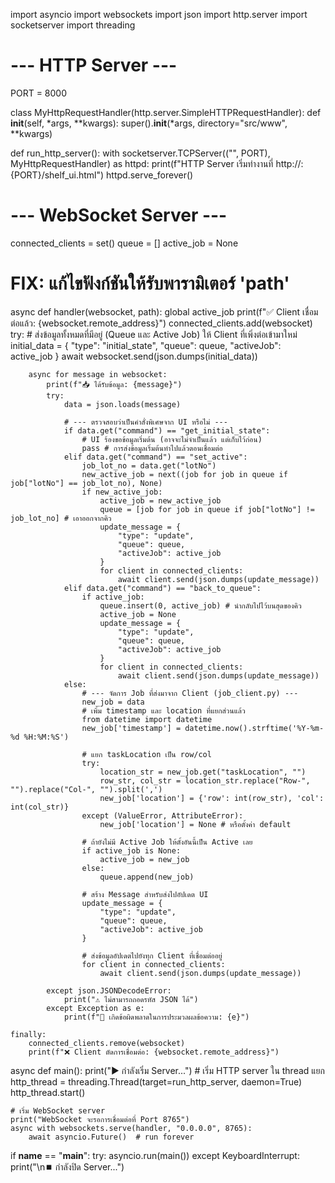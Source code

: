 import asyncio
import websockets
import json
import http.server
import socketserver
import threading

# --- HTTP Server ---
PORT = 8000

class MyHttpRequestHandler(http.server.SimpleHTTPRequestHandler):
    def __init__(self, *args, **kwargs):
        super().__init__(*args, directory="src/www", **kwargs)

def run_http_server():
    with socketserver.TCPServer(("", PORT), MyHttpRequestHandler) as httpd:
        print(f"HTTP Server เริ่มทำงานที่ http://<Your-Pi-IP>:{PORT}/shelf_ui.html")
        httpd.serve_forever()

# --- WebSocket Server ---
connected_clients = set()
queue = []
active_job = None

# FIX: แก้ไขฟังก์ชันให้รับพารามิเตอร์ 'path'
async def handler(websocket, path):
    global active_job
    print(f"✅ Client เชื่อมต่อแล้ว: {websocket.remote_address}")
    connected_clients.add(websocket)
    try:
        # ส่งข้อมูลทั้งหมดที่มีอยู่ (Queue และ Active Job) ให้ Client ที่เพิ่งต่อเข้ามาใหม่
        initial_data = {
            "type": "initial_state",
            "queue": queue,
            "activeJob": active_job
        }
        await websocket.send(json.dumps(initial_data))

        async for message in websocket:
            print(f"📥 ได้รับข้อมูล: {message}")
            try:
                data = json.loads(message)

                # --- ตรวจสอบว่าเป็นคำสั่งพิเศษจาก UI หรือไม่ ---
                if data.get("command") == "get_initial_state":
                    # UI ร้องขอข้อมูลเริ่มต้น (อาจจะไม่จำเป็นแล้ว แต่เก็บไว้ก่อน)
                    pass # การส่งข้อมูลเริ่มต้นทำไปแล้วตอนเชื่อมต่อ
                elif data.get("command") == "set_active":
                    job_lot_no = data.get("lotNo")
                    new_active_job = next((job for job in queue if job["lotNo"] == job_lot_no), None)
                    if new_active_job:
                        active_job = new_active_job
                        queue = [job for job in queue if job["lotNo"] != job_lot_no] # เอาออกจากคิว
                        update_message = {
                            "type": "update",
                            "queue": queue,
                            "activeJob": active_job
                        }
                        for client in connected_clients:
                            await client.send(json.dumps(update_message))
                elif data.get("command") == "back_to_queue":
                    if active_job:
                        queue.insert(0, active_job) # นำกลับไปไว้บนสุดของคิว
                        active_job = None
                        update_message = {
                            "type": "update",
                            "queue": queue,
                            "activeJob": active_job
                        }
                        for client in connected_clients:
                            await client.send(json.dumps(update_message))
                else:
                    # --- จัดการ Job ที่ส่งมาจาก Client (job_client.py) ---
                    new_job = data
                    # เพิ่ม timestamp และ location ที่แยกส่วนแล้ว
                    from datetime import datetime
                    new_job['timestamp'] = datetime.now().strftime('%Y-%m-%d %H:%M:%S')

                    # แยก taskLocation เป็น row/col
                    try:
                        location_str = new_job.get("taskLocation", "")
                        row_str, col_str = location_str.replace("Row-", "").replace("Col-", "").split(',')
                        new_job['location'] = {'row': int(row_str), 'col': int(col_str)}
                    except (ValueError, AttributeError):
                        new_job['location'] = None # หรือตั้งค่า default

                    # ถ้ายังไม่มี Active Job ให้ตั้งอันนี้เป็น Active เลย
                    if active_job is None:
                        active_job = new_job
                    else:
                        queue.append(new_job)

                    # สร้าง Message สำหรับส่งไปอัปเดต UI
                    update_message = {
                        "type": "update",
                        "queue": queue,
                        "activeJob": active_job
                    }

                    # ส่งข้อมูลอัปเดตไปยังทุก Client ที่เชื่อมต่ออยู่
                    for client in connected_clients:
                        await client.send(json.dumps(update_message))

            except json.JSONDecodeError:
                print("⚠️ ไม่สามารถถอดรหัส JSON ได้")
            except Exception as e:
                print(f"🚨 เกิดข้อผิดพลาดในการประมวลผลข้อความ: {e}")

    finally:
        connected_clients.remove(websocket)
        print(f"❌ Client ตัดการเชื่อมต่อ: {websocket.remote_address}")


async def main():
    print("▶️  กำลังเริ่ม Server...")
    # เริ่ม HTTP server ใน thread แยก
    http_thread = threading.Thread(target=run_http_server, daemon=True)
    http_thread.start()

    # เริ่ม WebSocket server
    print("WebSocket จะรอการเชื่อมต่อที่ Port 8765")
    async with websockets.serve(handler, "0.0.0.0", 8765):
        await asyncio.Future()  # run forever

if __name__ == "__main__":
    try:
        asyncio.run(main())
    except KeyboardInterrupt:
        print("\n⏹️  กำลังปิด Server...")
